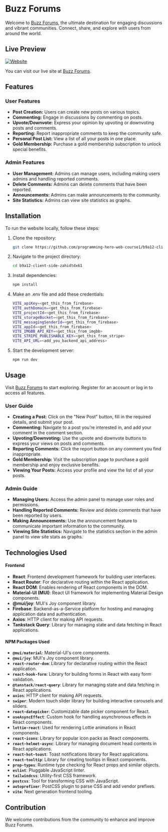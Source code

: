 # Buzz Forums

Welcome to [Buzz Forums](https://buzz-forums.vercel.app), the ultimate destination for engaging discussions and vibrant communities. Connect, share, and explore with users from around the world.

## Live Preview

[![Website](https://img.shields.io/website?url=https%3A%2F%2Fbuzz-forums.vercel.app%2F)](https://buzz-forums.vercel.app/)

You can visit our live site at [Buzz Forums](https://buzz-forums.vercel.app/).

## Features

### User Features

- **Post Creation:** Users can create new posts on various topics.
- **Commenting:** Engage in discussions by commenting on posts.
- **Upvote/Downvote:** Express your opinion by upvoting or downvoting posts and comments.
- **Reporting:** Report inappropriate comments to keep the community safe.
- **Personal Post List:** View a list of all your posts in one place.
- **Gold Membership:** Purchase a gold membership subscription to unlock special benefits.

### Admin Features

- **User Management:** Admins can manage users, including making users admins and handling reported comments.
- **Delete Comments:** Admins can delete comments that have been reported.
- **Announcements:** Admins can make announcements to the community.
- **Site Statistics:** Admins can view site statistics as graphs.

## Installation

To run the website locally, follow these steps:

1. Clone the repository:
   ```sh
   git clone https://github.com/programming-hero-web-course1/b9a12-client-side-zahidtdx61
   ```
2. Navigate to the project directory:
   ```sh
   cd b9a12-client-side-zahidtdx61
   ```
3. Install dependencies:
   ```sh
   npm install
   ```
4. Make an .env file and add these credentials:

   ```sh
   VITE_apiKey=<get_this_from_firebase>
   VITE_authDomain=<get_this_from_firebase>
   VITE_projectId=<get_this_from_firebase>
   VITE_storageBucket=<get_this_from_firebase>
   VITE_messagingSenderId=<get_this_from_firebase>
   VITE_appId=<get_this_from_firebase>
   VITE_IMGBB_API_KEY=<get_this_from_imgbb>
   VITE_STRIPE_PUBLISHABLE_KEY=<get_this_from_stripe>
   VITE_API_URL=<add_you_backend_api_address>
   ```

5. Start the development server:
   ```sh
   npm run dev
   ```

## Usage

Visit [Buzz Forums](https://buzz-forums.vercel.app) to start exploring. Register for an account or log in to access all features.

### User Guide

- **Creating a Post:** Click on the "New Post" button, fill in the required details, and submit your post.
- **Commenting:** Navigate to a post you’re interested in, and add your comment in the comment section.
- **Upvoting/Downvoting:** Use the upvote and downvote buttons to express your views on posts and comments.
- **Reporting Comments:** Click the report button on any comment you find inappropriate.
- **Gold Membership:** Visit the subscription page to purchase a gold membership and enjoy exclusive benefits.
- **Viewing Your Posts:** Access your profile and view the list of all your posts.

### Admin Guide

- **Managing Users:** Access the admin panel to manage user roles and permissions.
- **Handling Reported Comments:** Review and delete comments that have been reported by users.
- **Making Announcements:** Use the announcement feature to communicate important information to the community.
- **Viewing Site Statistics:** Navigate to the statistics section in the admin panel to view site stats as graphs.

## Technologies Used

#### Frontend

- **React**: Frontend development framework for building user interfaces.
- **React Router**: For declarative routing within the React application.
- **React DOM**: Enables rendering of React components in the DOM.
- **Material-UI (MUI)**: React UI framework for implementing Material Design components.
- **@mui/joy**: MUI's Joy component library.
- **Firebase**: Backend-as-a-Service platform for hosting and managing application data and authentication.
- **Axios**: HTTP client for making API requests.
- **Tankstack Query**: Library for managing state and data fetching in React applications.

#### NPM Packages Used

- **`@mui/material`**: Material-UI's core components.
- **`@mui/joy`**: MUI's Joy component library.
- **`react-router-dom`**: Library for declarative routing within the React application.
- **`react-hook-form`**: Library for building forms in React with easy form validation.
- **`@tanstack/react-query`**: Library for managing state and data fetching in React applications.
- **`axios`**: HTTP client for making API requests.
- **`swiper`**: Modern touch slider library for building interactive carousels and sliders.
- **`react-datepicker`**: Customizable date picker component for React.
- **`useAsyncEffect`**: Custom hook for handling asynchronous effects in React components.
- **`lottie-react`**: Used for rendering Lottie animations in React components.
- **`react-icons`**: Library for popular icon packs as React components.
- **`react-helmet-async`**: Library for managing document head contents in React applications.
- **`react-hot-toast`**: Toast notifications library for React applications.
- **`react-tooltip`**: Library for creating tooltips in React components.
- **`prop-types`**: Runtime type checking for React props and similar objects.
- **`eslint`**: Pluggable JavaScript linter.
- **`tailwindcss`**: Utility-first CSS framework.
- **`postcss`**: Tool for transforming CSS with JavaScript.
- **`autoprefixer`**: PostCSS plugin to parse CSS and add vendor prefixes.
- **`vite`**: Next generation frontend tooling.

## Contribution

We welcome contributions from the community to enhance and improve Buzz Forums.
